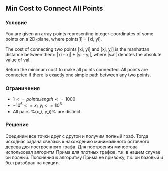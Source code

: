 ## Min Cost to Connect All Points

### Условие
You are given an array points representing integer coordinates of some points on a 2D-plane, where points[i] = [xi, yi].

The cost of connecting two points [xi, yi] and [xj, yj] is the manhattan distance between them: |xi - xj| + |yi - yj|, where |val| denotes the absolute value of val.

Return the minimum cost to make all points connected. All points are connected if there is exactly one simple path between any two points.


### Ограничения
- $1 <= points.length <= 1000$
- $-10^6 <= x_i, y_i <= 10^6$
- All pairs %(x_i, y_i)% are distinct.

### Решение
Соединим все точки друг с другои и получим полный граф.
Тогда исходная задача свелась к нахождению минимального остовного дерева для построенного графа.
Для построения миностова использовал алгоритм Прима для плотных графов, т.к. в нашем случае он полный.
Пояснения к алгоритму Прима не привожу, т.к. он базовый и был разобран на лекции.
